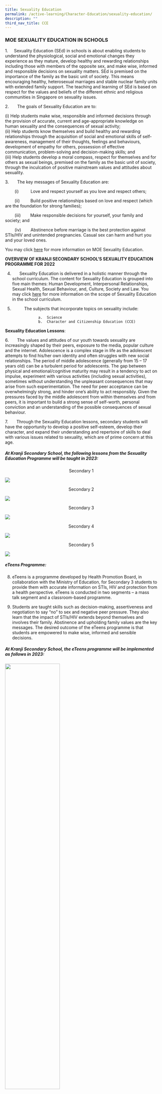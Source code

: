 ```yaml
---
title: Sexuality Education
permalink: /active-learning/Character-Education/sexuality-education/
description: ""
third_nav_title: CCE
---
```

### MOE SEXUALITY EDUCATION IN SCHOOLS

1.     Sexuality Education (SEd) in schools is about enabling students to understand the physiological, social and emotional changes they experience as they mature, develop healthy and rewarding relationships including those with members of the opposite sex, and make wise, informed and responsible decisions on sexuality matters. SEd is premised on the importance of the family as the basic unit of society. This means encouraging healthy, heterosexual marriages and stable nuclear family units with extended family support. The teaching and learning of SEd is based on respect for the values and beliefs of the different ethnic and religious communities in Singapore on sexuality issues.

2.       The goals of Sexuality Education are to:

 (i) Help students make wise, responsible and informed decisions through the provision of accurate, current and age-appropriate knowledge on human sexuality and the consequences of sexual activity;
<br> (ii) Help students know themselves and build healthy and rewarding relationships through the acquisition of social and emotional skills of self-awareness, management of their thoughts, feelings and behaviours, development of empathy for others, possession of effective communication, problem-solving and decision-making skills; and
<br> (iii) Help students develop a moral compass, respect for themselves and for others as sexual beings, premised on the family as the basic unit of society, through the inculcation of positive mainstream values and attitudes about sexuality.

3.       The key messages of Sexuality Education are:

        (i)          Love and respect yourself as you love and respect others;

        (ii)         Build positive relationships based on love and respect (which are the foundation for strong families);

        (iii)        Make responsible decisions for yourself, your family and society; and

        (iv)        Abstinence before marriage is the best protection against STIs/HIV and unintended pregnancies. Casual sex can harm and hurt you and your loved ones.  

You may click [here](https://go.gov.sg/moe-sexuality-education) for more information on MOE Sexuality Education. 

**OVERVIEW OF KRANJI SECONDARY SCHOOL’S SEXUALITY EDUCATION PROGRAMME FOR 2022**  

4.        Sexuality Education is delivered in a holistic manner through the school curriculum. The content for Sexuality Education is grouped into five main themes: Human Development, Interpersonal Relationships, Sexual Health, Sexual Behaviour, and, Culture, Society and Law. You may click [here](https://go.gov.sg/moe-sexuality-education-scope) for more information on the scope of Sexuality Education in the school curriculum.  

5.            The subjects that incorporate topics on sexuality include:

					a.  Science
					b.  Character and Citizenship Education (CCE)

**Sexuality Education Lessons**:

6.       The values and attitudes of our youth towards sexuality are increasingly shaped by their peers, exposure to the media, popular culture and the internet. Adolescence is a complex stage in life as the adolescent attempts to find his/her own identity and often struggles with new social relationships. The period of middle adolescence (generally from 15 – 17 years old) can be a turbulent period for adolescents. The gap between physical and emotional/cognitive maturity may result in a tendency to act on impulse, experiment with various activities (including sexual activities), sometimes without understanding the unpleasant consequences that may arise from such experimentation. The need for peer acceptance can be overwhelmingly strong, and hinder one’s ability to act responsibly. Given the pressures faced by the middle adolescent from within themselves and from peers, it is important to build a strong sense of self-worth, personal conviction and an understanding of the possible consequences of sexual behaviour.

7.       Through the Sexuality Education lessons, secondary students will have the opportunity to develop a positive self-esteem, develop their character, and expand their understanding and repertoire of skills to deal with various issues related to sexuality, which are of prime concern at this age.

##### **At Kranji Secondary School, the following lessons from the Sexuality Education Programme will be taught in 2023:**

<center>Secondary 1</center>
	 
![](/images/2023%20Sec%201%20SEd.png)

<center>Secondary 2</center>

![](/images/2023%20Sec%202%20SEd.png)

<center>Secondary 3</center>

![](/images/2023%20Sec%203%20SEd.png)

<center>Secondary 4</center>

![](/images/2023%20Sec%204%20SEd.png)

<center>Secondary 5</center>

![](/images/2023%20Sec%205%20SEd.png)

##### **eTeens Programme**:

8.  eTeens is a programme developed by Health Promotion Board, in collaboration with the Ministry of Education, for Secondary 3 students to provide them with accurate information on STIs, HIV and protection from a health perspective. eTeens is conducted in two segments – a mass talk segment and a classroom-based programme.  
      
    
9.  Students are taught skills such as decision-making, assertiveness and negotiation to say “no” to sex and negative peer pressure. They also learn that the impact of STIs/HIV extends beyond themselves and involves their family. Abstinence and upholding family values are the key messages. The desired outcome of the eTeens programme is that students are empowered to make wise, informed and sensible decisions.

##### **At Kranji Secondary School, the eTeens programme will be implemented as follows in 2023:**

<img src="/images/se6.png" 
     style="width:60%">
		 
#### INFORMATION FOR PARENTS

10.  Parents may opt their children out of Sexuality Education lessons, _eTeens_ and/or supplementary sexuality education programmes by MOE-approved external providers.
    
11.  Parents who wish to opt their children out of the **Sexuality Education lessons** need to complete an opt-out form. This form will be distributed to parents at the start of the year and is also accessible [here](https://go.gov.sg/kss-sed-opt-out). The completed form is to be submitted by **27/01/2023**.  
      
12.  Parents who wish to opt their children out of the **_eTeens_** **programme** need to complete an opt-out form. This form will be distributed to parents at the start of the year and is also accessible [here](https://go.gov.sg/kss-eteens-opt-out).  The completed form is to be submitted by **27/01/2023**.  
      
13.  Parents can contact the school at 6766 2464 (email: kranji_ss@moe.edu.sg) for discussion or to seek clarification about the school’s sexuality education programme.  
      
14.  Parents, who wish to attend the school sexuality education programmes, should contact the school to make the necessary arrangements.